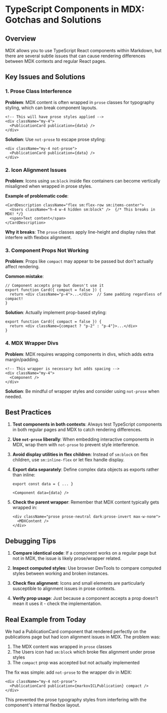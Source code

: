 # TypeScript Components in MDX: Gotchas and Solutions

## Overview
MDX allows you to use TypeScript React components within Markdown, but there are several subtle issues that can cause rendering differences between MDX contexts and regular React pages.

## Key Issues and Solutions

### 1. Prose Class Interference
**Problem**: MDX content is often wrapped in `prose` classes for typography styling, which can break component layouts.

```mdx
<!-- This will have prose styles applied -->
<div className="my-4">
  <PublicationCard publication={data} />
</div>
```

**Solution**: Use `not-prose` to escape prose styling:
```mdx
<div className="my-4 not-prose">
  <PublicationCard publication={data} />
</div>
```

### 2. Icon Alignment Issues
**Problem**: Icons using `sm:block` inside flex containers can become vertically misaligned when wrapped in prose styles.

**Example of problematic code**:
```tsx
<CardDescription className="flex sm:flex-row sm:items-center">
  <Users className="h-4 w-4 hidden sm:block" />  {/* This breaks in MDX! */}
  <span>Text content</span>
</CardDescription>
```

**Why it breaks**: The `prose` classes apply line-height and display rules that interfere with flexbox alignment.

### 3. Component Props Not Working
**Problem**: Props like `compact` may appear to be passed but don't actually affect rendering.

**Common mistake**:
```tsx
// Component accepts prop but doesn't use it
export function Card({ compact = false }) {
  return <div className="p-4">...</div>  // Same padding regardless of compact!
}
```

**Solution**: Actually implement prop-based styling:
```tsx
export function Card({ compact = false }) {
  return <div className={compact ? "p-2" : "p-4"}>...</div>
}
```

### 4. MDX Wrapper Divs
**Problem**: MDX requires wrapping components in divs, which adds extra margin/padding.

```mdx
<!-- This wrapper is necessary but adds spacing -->
<div className="my-4">
  <Component />
</div>
```

**Solution**: Be mindful of wrapper styles and consider using `not-prose` when needed.

## Best Practices

1. **Test components in both contexts**: Always test TypeScript components in both regular pages and MDX to catch rendering differences.

2. **Use `not-prose` liberally**: When embedding interactive components in MDX, wrap them with `not-prose` to prevent style interference.

3. **Avoid display utilities in flex children**: Instead of `sm:block` on flex children, use `sm:inline-flex` or let flex handle display.

4. **Export data separately**: Define complex data objects as exports rather than inline:
   ```mdx
   export const data = { ... }
   
   <Component data={data} />
   ```

5. **Check the parent wrapper**: Remember that MDX content typically gets wrapped in:
   ```tsx
   <div className="prose prose-neutral dark:prose-invert max-w-none">
     <MDXContent />
   </div>
   ```

## Debugging Tips

1. **Compare identical code**: If a component works on a regular page but not in MDX, the issue is likely prose/wrapper related.

2. **Inspect computed styles**: Use browser DevTools to compare computed styles between working and broken instances.

3. **Check flex alignment**: Icons and small elements are particularly susceptible to alignment issues in prose contexts.

4. **Verify prop usage**: Just because a component accepts a prop doesn't mean it uses it - check the implementation.

## Real Example from Today

We had a PublicationCard component that rendered perfectly on the publications page but had icon alignment issues in MDX. The problem was:

1. The MDX content was wrapped in `prose` classes
2. The Users icon had `sm:block` which broke flex alignment under prose styles
3. The `compact` prop was accepted but not actually implemented

The fix was simple: add `not-prose` to the wrapper div in MDX:
```mdx
<div className="my-4 not-prose">
  <PublicationCard publication={markovICLPublication} compact />
</div>
```

This prevented the prose typography styles from interfering with the component's internal flexbox layout.